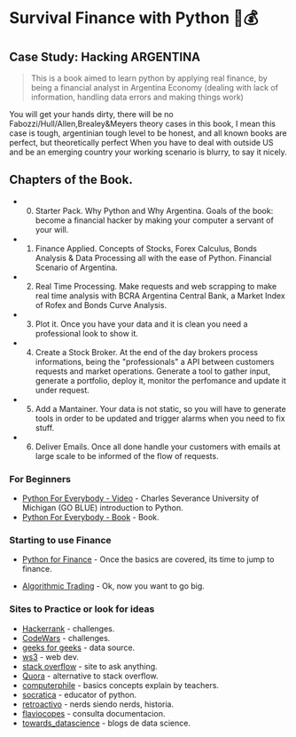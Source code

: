 # Survival Finance with Python 🎩💰
## Case Study: Hacking ARGENTINA

> This is a book aimed to learn python by applying real finance, by being a financial analyst in Argentina Economy (dealing with lack of information,
handling data errors and making things work)

You will get your hands dirty, there will be no Fabozzi/Hull/Allen,Brealey&Meyers theory cases in this book, 
I mean this case is tough, argentinian tough level to be honest, and all known books are perfect, but theoretically perfect
When you have to deal with outside US and be an emerging country your working scenario is blurry, to say it nicely.



## Chapters of the Book.

* 0. Starter Pack. Why Python and Why Argentina. Goals of the book: become a financial hacker by making your computer a servant of your will.

* 1. Finance Applied. Concepts of Stocks, Forex Calculus, Bonds Analysis & Data Processing all with the ease of Python. Financial Scenario of Argentina.

* 2. Real Time Processing. Make requests and web scrapping to make real time analysis with BCRA Argentina Central Bank, a Market Index of Rofex and Bonds Curve Analysis.

* 3. Plot it. Once you have your data and it is clean you need a professional look to show it.

* 4. Create a Stock Broker. At the end of the day brokers process informations, being the "professionals" a API between customers requests and market operations.
     Generate a tool to gather input, generate a portfolio, deploy it, monitor the perfomance and update it under request.

* 5. Add a Mantainer. Your data is not static, so you will have to generate tools in order to be updated and trigger alarms when you need to fix stuff.

* 6. Deliver Emails. Once all done handle your customers with emails at large scale to be informed of the flow of requests.


### For Beginners

* [Python For Everybody - Video](https://www.youtube.com/watch?v=UjeNA_JtXME&list=PLlRFEj9H3Oj7Bp8-DfGpfAfDBiblRfl5p) - Charles Severance University of Michigan (GO BLUE) introduction to Python.
* [Python For Everybody - Book](https://do1.dr-chuck.com/pythonlearn/EN_us/pythonlearn.pdf) - Book.

### Starting to use Finance

* [Python for Finance](https://github.com/yhilpisch/py4fi2nd) - Once the basics are covered, its time to jump to finance.

* [Algorithmic Trading](https://github.com/PacktPublishing/Learn-Algorithmic-Trading) - Ok, now you want to go big.


### Sites to Practice or look for ideas

* [Hackerrank](https://www.hackerrank.com/domains/python) - challenges.
* [CodeWars](https://www.codewars.com/collections/basic-python) - challenges.
* [geeks for geeks](https://www.geeksforgeeks.org/) - data source.
* [ws3](https://www.w3schools.com/) - web dev.
* [stack overflow](https://stackoverflow.com/) - site to ask anything.
* [Quora](https://python-programming.quora.com/) - alternative to stack overflow. 
* [computerphile](https://www.youtube.com/@Computerphile) - basics concepts explain by teachers.
* [socratica](https://www.youtube.com/watch?v=nxjwB8up2gI&t=168s) - educator of python.
* [retroactivo](https://www.youtube.com/watch?v=Y2m6bXB2LG4&t=3402s) - nerds siendo nerds, historia.
* [flaviocopes](https://flaviocopes.com/book/read/python/) - consulta documentacion.
* [towards_datascience](https://towardsdatascience.com/root-finding-methods-from-scratch-in-python-84040c81a8ba) - blogs de data science.
